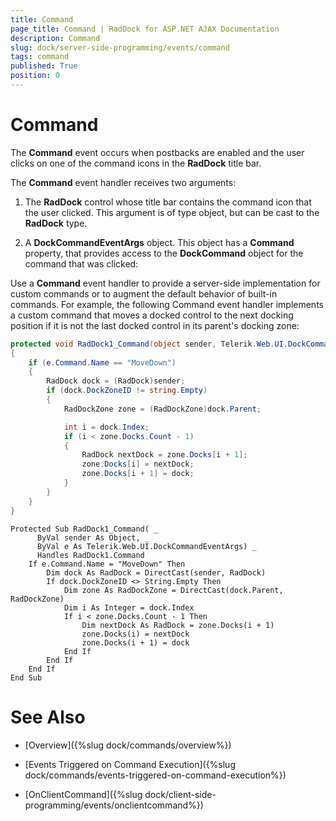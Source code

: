 ```yaml
---
title: Command
page_title: Command | RadDock for ASP.NET AJAX Documentation
description: Command
slug: dock/server-side-programming/events/command
tags: command
published: True
position: 0
---
```


# Command




The **Command** event occurs when postbacks are enabled and the user clicks on one of the command icons in the **RadDock** title bar.

The **Command** event handler receives two arguments:

1. The **RadDock** control whose title bar contains the command icon that the user clicked. This argument is of type object, but can be cast to the **RadDock** type.

1. A **DockCommandEventArgs** object. This object has a **Command** property, that provides access to the **DockCommand** object for the command that was clicked:

Use a **Command** event handler to provide a server-side implementation for custom commands or to augment the default behavior of built-in commands. For example, the following Command event handler implements a custom command that moves a docked control to the next docking position if it is not the last docked control in its parent's docking zone:



````C#
protected void RadDock1_Command(object sender, Telerik.Web.UI.DockCommandEventArgs e)
{
    if (e.Command.Name == "MoveDown")
    {
        RadDock dock = (RadDock)sender;
        if (dock.DockZoneID != string.Empty)
        {
            RadDockZone zone = (RadDockZone)dock.Parent;

            int i = dock.Index;
            if (i < zone.Docks.Count - 1)
            {
                RadDock nextDock = zone.Docks[i + 1];
                zone.Docks[i] = nextDock;
                zone.Docks[i + 1] = dock;
            }
        }
    }
}
````
````VB
Protected Sub RadDock1_Command( _
      ByVal sender As Object, _
      ByVal e As Telerik.Web.UI.DockCommandEventArgs) _
      Handles RadDock1.Command
    If e.Command.Name = "MoveDown" Then
        Dim dock As RadDock = DirectCast(sender, RadDock)
        If dock.DockZoneID <> String.Empty Then
            Dim zone As RadDockZone = DirectCast(dock.Parent, RadDockZone)
            Dim i As Integer = dock.Index
            If i < zone.Docks.Count - 1 Then
                Dim nextDock As RadDock = zone.Docks(i + 1)
                zone.Docks(i) = nextDock
                zone.Docks(i + 1) = dock
            End If
        End If
    End If
End Sub
````


# See Also

 * [Overview]({%slug dock/commands/overview%})

 * [Events Triggered on Command Execution]({%slug dock/commands/events-triggered-on-command-execution%})

 * [OnClientCommand]({%slug dock/client-side-programming/events/onclientcommand%})
